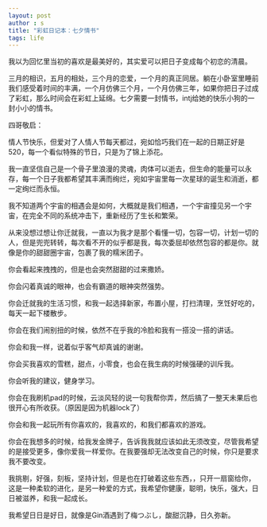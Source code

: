 ```yaml
---
layout: post
author : s
title: "彩虹日记本：七夕情书"
tags: life
---
```


我以为回忆里当初的喜欢是最美好的，其实爱可以把日子变成每个初恋的清晨。

三月的相识，五月的相处，三个月的恋爱，一个月的真正同居。躺在小卧室里睡前我们感受着时间的丰满，一个月仿佛三个月，一个月仿佛三年，如果你把日子过成了彩虹，那么时间会在彩虹上延绵。七夕需要一封情书，intj给她的快乐小狗的一封小小的情书。

四哥敬启：

情人节快乐，但爱对了人情人节每天都过，宛如恰巧我们在一起的日期正好是520，每一个看似特殊的节日，只是为了锦上添花。

我一直坚信自己是一个骨子里浪漫的灵魂，肉体可以逝去，但生命的能量可以永存，每一个日子我都希望其丰满而绚烂，宛如宇宙里每一次星球的诞生和消逝，都一定绚烂而永恒。

我不知道两个宇宙的相遇会是如何，大概就是我们相遇，一个宇宙撞见另一个宇宙，在完全不同的系统冲击下，重新经历了生长和繁荣。

从来没想过想让你迁就我，一直以为我才是那个看懂一切，包容一切，计划一切的人，但是兜兜转转，每次看不开的似乎都是我，每次委屈却依然包容的都是你。就像是你的甜甜圈宇宙，包裹了我的糯米团子。

你会看起来拽拽的，但是也会突然甜甜的过来撒娇。

你会闪着真诚的眼神，也会有霸道的眼神突然强势。

你会迁就我的生活习惯，和我一起选择新家，布置小屋，打扫清理，烹饪好吃的，每天一起下楼散步。

你会在我们闹别扭的时候，依然不在乎我的冷脸和我有一搭没一搭的讲话。

你会和我一样，说着似乎客气却真诚的谢谢。

你会买我喜欢的雪糕，甜点，小零食，也会在我生病的时候强硬的训斥我。

你会听我的建议，健身学习。

你会在我刷机pad的时候，云淡风轻的说一句我帮你弄，然后搞了一整天未果后也很开心有所收获。（原因是因为机器lock了）

你会和我一起玩所有你喜欢的，我喜欢的，和我们都喜欢的游戏。

你会在我想多的时候，给我发金牌子，告诉我我就应该如此无须改变，尽管我希望的是接受更多，像你爱我一样爱你。在我要强却无法改变自己的时候，你只是要求我不要改变。

我挑剔，好强，刻板，坚持计划，但是也在打破着这些东西，，只开一扇窗给你，这是一种柔软的进化，是另一种爱的方式，我希望你健康，聪明，快乐，强大，日日被滋养，和我一起成长。

我希望日日是好日，就像是Gin酒遇到了梅つぶし，酸甜沉静，日久弥新。
